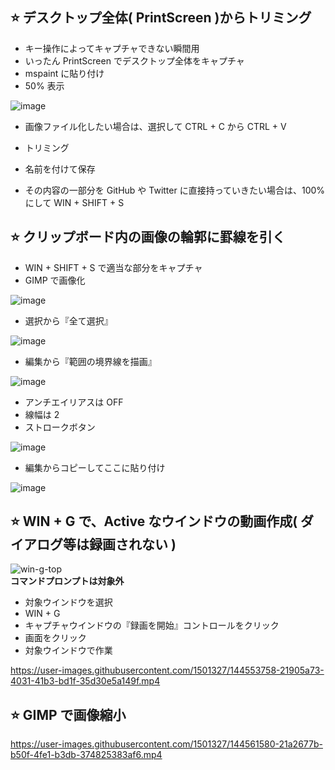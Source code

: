 ## ⭐ デスクトップ全体( PrintScreen )からトリミング
- キー操作によってキャプチャできない瞬間用
- いったん PrintScreen でデスクトップ全体をキャプチャ
- mspaint に貼り付け
- 50% 表示

![image](https://user-images.githubusercontent.com/1501327/144366328-91120f56-b2d1-48b0-a4b4-3df3a107454d.png)

- 画像ファイル化したい場合は、選択して CTRL + C から CTRL + V
- トリミング
- 名前を付けて保存

- その内容の一部分を GitHub や Twitter に直接持っていきたい場合は、100% にして WIN + SHIFT + S

## ⭐ クリップボード内の画像の輪郭に罫線を引く
- WIN + SHIFT + S で適当な部分をキャプチャ
- GIMP で画像化

![image](https://user-images.githubusercontent.com/1501327/144367328-cbfdf239-6aa9-45ff-a963-a8f6c03868b1.png)

- 選択から『全て選択』

![image](https://user-images.githubusercontent.com/1501327/144367509-81a3dd4e-a068-4e92-86e7-f75a1a1ab33e.png)

- 編集から『範囲の境界線を描画』

![image](https://user-images.githubusercontent.com/1501327/144367596-c4c64a1a-a2af-4dd7-891f-458fc30b7ca3.png)

- アンチエイリアスは OFF
- 線幅は 2
- ストロークボタン

![image](https://user-images.githubusercontent.com/1501327/144367846-7b8a6a23-5630-4802-bb5e-5b370eea8ab8.png)

- 編集からコピーしてここに貼り付け

![image](https://user-images.githubusercontent.com/1501327/144368054-3b8688f7-4e27-4c10-b62b-7f11d966bff6.png)


## ⭐ WIN + G で、Active なウインドウの動画作成( ダイアログ等は録画されない )

![win-g-top](https://user-images.githubusercontent.com/1501327/144552646-a3c65e65-4bbe-47dc-b438-0a34b2157572.png)\
**コマンドプロンプトは対象外**

- 対象ウインドウを選択
- WIN + G
- キャプチャウインドウの『録画を開始』コントロールをクリック
- 画面をクリック
- 対象ウインドウで作業

https://user-images.githubusercontent.com/1501327/144553758-21905a73-4031-41b3-bd1f-35d30e5a149f.mp4

## ⭐ GIMP で画像縮小

https://user-images.githubusercontent.com/1501327/144561580-21a2677b-b50f-4fe1-b3db-374825383af6.mp4

